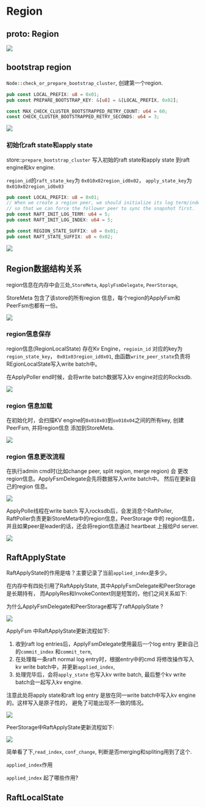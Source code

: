 # Region

<!-- toc -->

## proto: Region

![](./dot/region2.svg)


## bootstrap region

`Node::check_or_prepare_bootstrap_cluster`, 创建第一个region.

```rust
pub const LOCAL_PREFIX: u8 = 0x01;
pub const PREPARE_BOOTSTRAP_KEY: &[u8] = &[LOCAL_PREFIX, 0x02];

const MAX_CHECK_CLUSTER_BOOTSTRAPPED_RETRY_COUNT: u64 = 60;
const CHECK_CLUSTER_BOOTSTRAPPED_RETRY_SECONDS: u64 = 3;

```


![](./dot/check_or_prepare_bootstrap_cluster.svg)

### 初始化raft state和apply state

store::`prepare_bootstrap_cluster` 写入初始的raft state和apply state 到raft engine和kv engine.

`region_id`的`raft_state_key`为 `` 0x010x02region_id0x02 ``， `apply_state_key`为 `` 0x010x02region_id0x03``

```rust
pub const LOCAL_PREFIX: u8 = 0x01;
// When we create a region peer, we should initialize its log term/index > 0,
// so that we can force the follower peer to sync the snapshot first.
pub const RAFT_INIT_LOG_TERM: u64 = 5;
pub const RAFT_INIT_LOG_INDEX: u64 = 5;

pub const REGION_STATE_SUFFIX: u8 = 0x01;
pub const RAFT_STATE_SUFFIX: u8 = 0x02;
```

![](./dot/prepare_bootstrap_cluster.svg)

## Region数据结构关系

region信息在内存中会三处,`StoreMeta`, `ApplyFsmDelegate`, `PeerStorage`,

StoreMeta 包含了该store的所有region 信息，每个region的ApplyFsm和PeerFsm也都有一份。

![](./dot/region_data_struct_ref.svg)

### region信息保存

region信息(RegionLocalState) 存在Kv Engine，`regioin_id` 对应的key为`region_state_key`，
`0x01x03region_id0x01`, 由函数`write_peer_state`负责将REgionLocalState写入write batch中。

在ApplyPoller end时候，会将write batch数据写入kv engine对应的Rocksdb.

![](./dot/write_peer_state2.svg)


### region 信息加载

在初始化时，会扫描KV engine的`0x010x03`到`ox010x04`之间的所有key, 创建PeerFsm,
并将region信息 添加到StoreMeta.

![](./dot/load_region.svg)

### region 信息更改流程

在执行admin cmd时(比如change peer, split region, merge region) 会
更改region信息。ApplyFsmDelegate会先将数据写入write batch中。
然后在更新自己的region 信息。

![](./dot/write_peer_state_caller2.svg)


ApplyPolle线程在write batch 写入rocksdb后，会发消息个RaftPoller, 
RaftPoller负责更新StoreMeta中的region信息，PeerStorage 中的
region信息，并且如果peer是leader的话，还会将region信息通过
heartbeat 上报给Pd server.

![](./dot/on_apply_res.svg)

## RaftApplyState

RaftApplyState的作用是啥？主要记录了当前`applied_index`是多少。


在内存中有四处引用了RaftApplyState, 其中ApplyFsmDelegate和PeerStorage是长期持有，
而ApplyRes和InvokeContext则是短暂的，他们之间关系如下:

为什么ApplyFsmDelegate和PeerStorage都写了raftApplyState ?

![](./dot/ref_RaftApplyState.svg)


ApplyFsm 中RaftApplyState更新流程如下:

1. 收到raft log entries后，ApplyFsmDelegate使用最后一个log entry 更新自己的`commit_index`
和`commit_term`, 
2. 在处理每一条raft normal log entry时，根据entry中的cmd 将修改操作写入kv write batch中，并更新`applied_index`, 
3. 处理完毕后，会将`apply_state` 也写入kv write batch, 最后整个kv write batch会一起写入kv engine.

注意此处将apply state和raft log entry 是放在同一write batch中写入kv engine的。这样写入是原子性的，
避免了可能出现不一致的情况。

![](./dot/update_RaftApplyState.svg)


PeerStorage中RaftApplyState更新流程如下:

![](./dot/update_PeerStorage_RaftApplyState.svg)


简单看了下,`read_index`, `conf_change`, 判断是否merging和spliting用到了这个.

`applied_index`作用

`applied_index` 起了哪些作用?

## RaftLocalState

